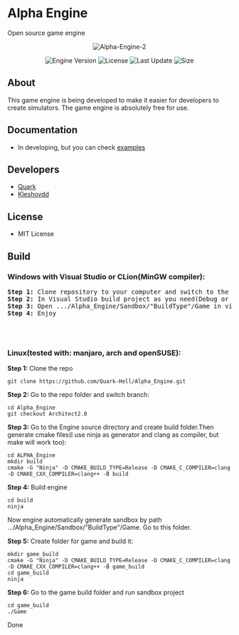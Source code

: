 # Alpha Engine
Open source game engine

<p align="center">
      <img src="https://i.ibb.co/LprNYRR/Alpha-Engine-2.png" alt="Alpha-Engine-2" border="0">
</p>

<p align="center">
   <img src="https://img.shields.io/badge/Version-v0.1--Alpha-blue" alt="Engine Version">
   <img src="https://img.shields.io/badge/License-MIT-green" alt="License">
   <img src="https://img.shields.io/github/last-commit/Quark-Hell/Alpha_Engine" alt="Last Update">
   <img src="https://img.shields.io/github/languages/code-size/Quark-Hell/Alpha_Engine" alt="Size">
</p>

## About

This game engine is being developed to make it easier for developers to create simulators. The game engine is absolutely free for use.

## Documentation

- In developing, but you can check [examples](https://github.com/Quark-Hell/Alpha_Engine/tree/Architect2.0/ALPHA_Engine/Build_Files)

## Developers
- [Quark](https://github.com/Quark-Hell)
- [Kleshovdd](https://github.com/kleshovdd)

## License
- MIT License

## Build
### Windows with Visual Studio or CLion(MinGW compiler):
<pre>
<b>Step 1:</b> Clone repository to your computer and switch to the "Architect2.0" branch
<b>Step 2:</b> In Visual Studio build project as you need(Debug or Release)
<b>Step 3:</b> Open .../Alpha_Engine/Sandbox/"BuildType"/Game in visual studio and biuld project as you need(Debug or Release)
<b>Step 4:</b> Enjoy
</pre>

<br></br>
### Linux(tested with: manjaro, arch and openSUSE):

<b>Step 1:</b>
Clone the repo
```
git clone https://github.com/Quark-Hell/Alpha_Engine.git
```
<b>Step 2:</b>
Go to the repo folder and switch branch:
```
cd Alpha_Engine
git checkout Architect2.0   
```
<b>Step 3:</b>
Go to the Engine source directory and create build folder.Then generate cmake files(I use ninja as generator and clang as compiler, but make will work too):
```
cd ALPHA_Engine
mkdir build
cmake -G "Ninja" -D CMAKE_BUILD_TYPE=Release -D CMAKE_C_COMPILER=clang -D CMAKE_CXX_COMPILER=clang++ -B build
```
<b>Step 4:</b>
Build engine
```
cd build
ninja
```
Now engine automatically generate sandbox by path .../Alpha_Engine/Sandbox/"BuildType"/Game. Go to this folder.

<b>Step 5:</b>
Create folder for game and build it:
```
mkdir game_build 
cmake -G "Ninja" -D CMAKE_BUILD_TYPE=Release -D CMAKE_C_COMPILER=clang -D CMAKE_CXX_COMPILER=clang++ -B game_build
cd game_build
ninja
```
<b>Step 6:</b>
Go to the game build folder and run sandbox project
```
cd game_build
./Game
```

Done
